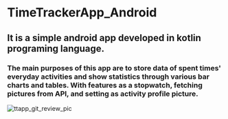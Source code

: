 # TimeTrackerApp_Android

## It is a simple android app developed in kotlin programing language.
### The main purposes of this app are to store data of spent times' everyday activities and show statistics through various bar charts and tables. With features as a stopwatch, fetching pictures from API, and setting as activity profile picture.

![ttapp_git_review_pic](https://user-images.githubusercontent.com/69598879/153757577-f2a9a835-8923-4dab-85eb-7727100b2b64.png)

